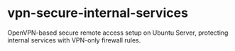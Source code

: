 # vpn-secure-internal-services
OpenVPN-based secure remote access setup on Ubuntu Server, protecting internal services with VPN-only firewall rules.
